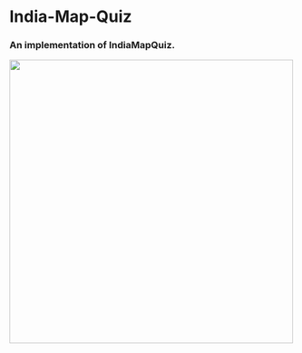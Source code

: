 # India-Map-Quiz

### An implementation of IndiaMapQuiz.  

<img src= 'https://user-images.githubusercontent.com/65078610/106264637-ec368f80-624b-11eb-9632-bc16a49449a2.gif' width="500">